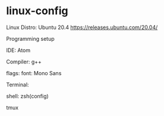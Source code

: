 # linux-config

Linux Distro:
Ubuntu 20.4 https://releases.ubuntu.com/20.04/

Programming setup

IDE: Atom

Compiler: g++

flags: font: Mono Sans

Terminal:

shell: zsh(config)

tmux

